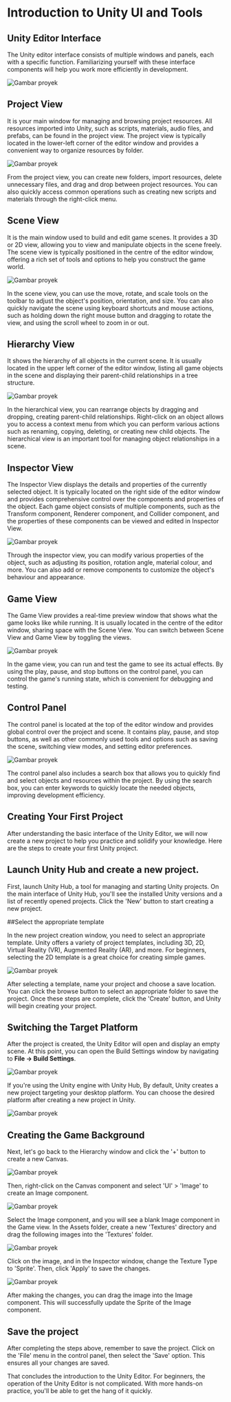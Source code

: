 # Introduction to Unity UI and Tools


## Unity Editor Interface

The Unity editor interface consists of multiple windows and panels, each with a specific function. Familiarizing yourself with these interface components will help you work more efficiently in development.

![Gambar proyek](0.png)

## Project View

It is your main window for managing and browsing project resources. All resources imported into Unity, such as scripts, materials, audio files, and prefabs, can be found in the project view. The project view is typically located in the lower-left corner of the editor window and provides a convenient way to organize resources by folder.

![Gambar proyek](1.png)

From the project view, you can create new folders, import resources, delete unnecessary files, and drag and drop between project resources. You can also quickly access common operations such as creating new scripts and materials through the right-click menu.

## Scene View

It is the main window used to build and edit game scenes. It provides a 3D or 2D view, allowing you to view and manipulate objects in the scene freely. The scene view is typically positioned in the centre of the editor window, offering a rich set of tools and options to help you construct the game world.

![Gambar proyek](2.png)

In the scene view, you can use the move, rotate, and scale tools on the toolbar to adjust the object's position, orientation, and size. You can also quickly navigate the scene using keyboard shortcuts and mouse actions, such as holding down the right mouse button and dragging to rotate the view, and using the scroll wheel to zoom in or out.

## Hierarchy View

It shows the hierarchy of all objects in the current scene. It is usually located in the upper left corner of the editor window, listing all game objects in the scene and displaying their parent-child relationships in a tree structure.

![Gambar proyek](3.png)

In the hierarchical view, you can rearrange objects by dragging and dropping, creating parent-child relationships. Right-click on an object allows you to access a context menu from which you can perform various actions such as renaming, copying, deleting, or creating new child objects. The hierarchical view is an important tool for managing object relationships in a scene.

## Inspector View

The Inspector View displays the details and properties of the currently selected object. It is typically located on the right side of the editor window and provides comprehensive control over the components and properties of the object. Each game object consists of multiple components, such as the Transform component, Renderer component, and Collider component, and the properties of these components can be viewed and edited in Inspector View.

![Gambar proyek](4.png)

Through the inspector view, you can modify various properties of the object, such as adjusting its position, rotation angle, material colour, and more. You can also add or remove components to customize the object's behaviour and appearance.

## Game View

The Game View provides a real-time preview window that shows what the game looks like while running. It is usually located in the centre of the editor window, sharing space with the Scene View. You can switch between Scene View and Game View by toggling the views.

![Gambar proyek](5.png)

In the game view, you can run and test the game to see its actual effects. By using the play, pause, and stop buttons on the control panel, you can control the game's running state, which is convenient for debugging and testing.

## Control Panel

The control panel is located at the top of the editor window and provides global control over the project and scene. It contains play, pause, and stop buttons, as well as other commonly used tools and options such as saving the scene, switching view modes, and setting editor preferences.

![Gambar proyek](6.png)

The control panel also includes a search box that allows you to quickly find and select objects and resources within the project. By using the search box, you can enter keywords to quickly locate the needed objects, improving development efficiency.

## Creating Your First Project

After understanding the basic interface of the Unity Editor, we will now create a new project to help you practice and solidify your knowledge. Here are the steps to create your first Unity project.

## Launch Unity Hub and create a new project.

First, launch Unity Hub, a tool for managing and starting Unity projects. On the main interface of Unity Hub, you'll see the installed Unity versions and a list of recently opened projects. Click the 'New' button to start creating a new project.

##Select the appropriate template

In the new project creation window, you need to select an appropriate template. Unity offers a variety of project templates, including 3D, 2D, Virtual Reality (VR), Augmented Reality (AR), and more. For beginners, selecting the 2D template is a great choice for creating simple games.

![Gambar proyek](7.png)

After selecting a template, name your project and choose a save location. You can click the browse button to select an appropriate folder to save the project. Once these steps are complete, click the 'Create' button, and Unity will begin creating your project.

## Switching the Target Platform

After the project is created, the Unity Editor will open and display an empty scene. At this point, you can open the Build Settings window by navigating to **File -> Build Settings**.

![Gambar proyek](8.png)

If you're using the Unity engine with Unity Hub, By default, Unity creates a new project targeting your desktop platform. You can choose the desired platform after creating a new project in Unity.

![Gambar proyek](9.png)

## Creating the Game Background

Next, let's go back to the Hierarchy window and click the '+' button to create a new Canvas.

![Gambar proyek](9.png)

Then, right-click on the Canvas component and select 'UI' > 'Image' to create an Image component.

![Gambar proyek](10.png)

Select the Image component, and you will see a blank Image component in the Game view. In the Assets folder, create a new 'Textures' directory and drag the following images into the 'Textures' folder.

![Gambar proyek](11.png)

Click on the image, and in the Inspector window, change the Texture Type to 'Sprite'. Then, click 'Apply' to save the changes.

![Gambar proyek](12.png)

After making the changes, you can drag the image into the Image component. This will successfully update the Sprite of the Image component.

## Save the project

After completing the steps above, remember to save the project. Click on the 'File' menu in the control panel, then select the 'Save' option. This ensures all your changes are saved.

That concludes the introduction to the Unity Editor. For beginners, the operation of the Unity Editor is not complicated. With more hands-on practice, you'll be able to get the hang of it quickly.
